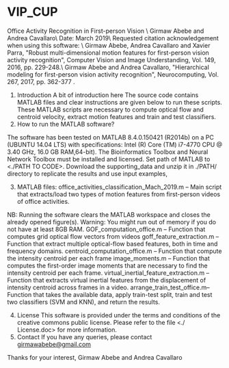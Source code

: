 # VIP_CUP
Office Activity Recognition in First-person Vision \\
Girmaw Abebe and Andrea Cavallaro\\
Date: March  2019\\
Requested citation acknowledgement when using this software: \\
Girmaw Abebe, Andrea Cavallaro and Xavier Parra, "Robust multi-dimensional motion features for first-person vision activity recognition", Computer Vision and Image Understanding, Vol. 149,  2016, pp. 229-248.\\
Girmaw Abebe and Andrea Cavallaro, "Hierarchical modeling for first-person vision activity recognition",    Neurocomputing, Vol. 267, 2017, pp. 362-377 . 


1. Introduction
A bit of introduction here
The source code contains MATLAB files  and clear instructions are given below to run these scripts. These MATLAB scripts are necessary to compute optical flow and centroid velocity, extract motion features and train and test classifiers. 
2. How to run the MATLAB software?

The software has been tested on MATLAB 8.4.0.150421 (R2014b) on a PC (UBUNTU 14.04 LTS) with specifications: Intel (R) Core (TM) i7-4770 CPU @ 3.40 GHz, 16.0 GB RAM,64-bit).  The Bioinformatics Toolbox and Neural Network Toolbox  must be installed and licensed.
Set path of MATLAB to <./PATH TO CODE>.
Download the supporting_data and unzip it in ./PATH/ directory to replicate the results and use input examples,

3. MATLAB files:
office_activities_classification_Mach_2019.m –  Main script that extracts/load two types of motion features from first-person videos of office activities.

NB: Running the software clears the MATLAB workspace and closes the already opened figure(s). 
	     Warning: You might run out of memory if you do not have at least 8GB RAM.
GOF_computation_office.m – Function that computes grid optical flow vectors from videos
goff_feature_extraction.m – Function that extract multiple optical-flow based features, both in time and frequency domains.
centroid_computation_office.m – Function that compute the intensity centroid per each frame 
image_moments.m – Function that computes the first-order image moments that are necessary to find the intensity centroid per each frame. 
virtual_inertial_feature_extraction.m – Function that extracts virtual inertial features from the displacement of intensity centroid across frames in a video.
arrange_train_test_office.m– Function that takes the available data, apply train-test split, train  and test two classifiers (SVM and KNN), and return the results.


4. License
This software is provided under the terms and conditions of the creative commons public license. Please refer to the file 
<./ License.doc> for more information.
5.  Contact
If you have any queries, please contact girmawabebe@gmail.com

Thanks for your interest,
Girmaw Abebe and Andrea Cavallaro
